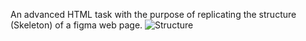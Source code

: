 An advanced HTML task with the purpose of replicating the structure (Skeleton) of a figma web page.
![Structure](Figma-Skeleton.jpg)